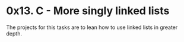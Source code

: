 # 0x13. C - More singly linked lists

The projects for this tasks are to lean how to use linked lists in greater depth.
